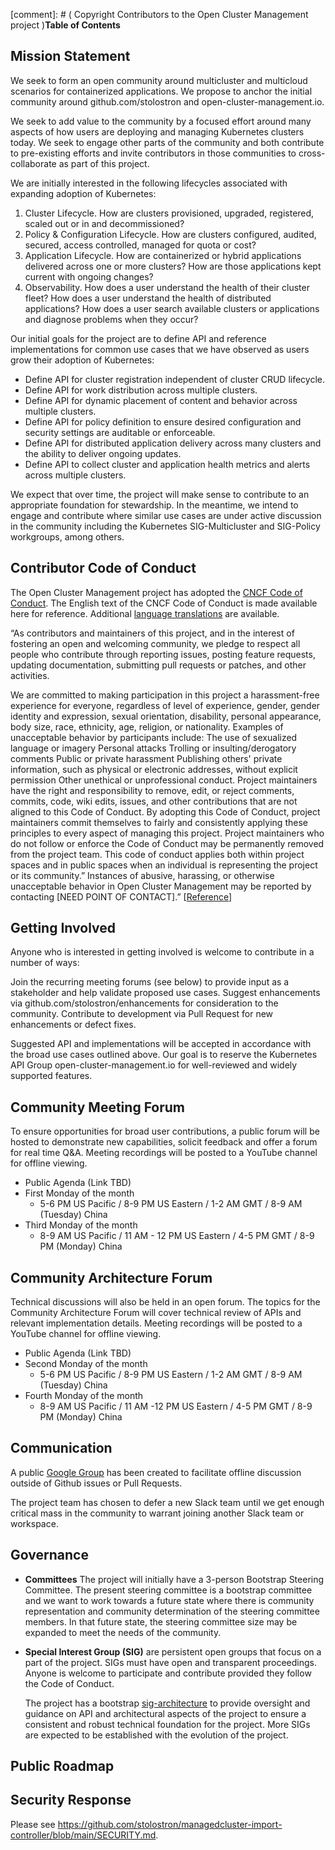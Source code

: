[comment]: # ( Copyright Contributors to the Open Cluster Management project )**Table of Contents**

## Mission Statement

We seek to form an open community around multicluster and multicloud scenarios for containerized applications. We propose to anchor the initial community around  github.com/stolostron and open-cluster-management.io.

We seek to add value to the community by a focused effort around many aspects of how users are deploying and managing Kubernetes clusters today. We seek to engage other parts of the community and both contribute to pre-existing efforts and invite contributors in those communities to cross-collaborate as part of this project.

We are initially interested in the following lifecycles associated with expanding adoption of Kubernetes:

1. Cluster Lifecycle. How are clusters provisioned, upgraded, registered, scaled out or in and decommissioned?
2. Policy & Configuration Lifecycle. How are clusters configured, audited, secured, access controlled, managed for quota or cost?
3. Application Lifecycle. How are containerized or hybrid applications delivered across one or more clusters? How are those applications kept current with ongoing changes?
4. Observability. How does a user understand the health of their cluster fleet? How does a user understand the health of distributed applications? How does a user search available clusters or applications and diagnose problems when they occur?

Our initial goals for the project are to define API and reference implementations for common use cases that we have observed as users grow their adoption of Kubernetes:

- Define API for cluster registration independent of cluster CRUD lifecycle.
- Define API for work distribution across multiple clusters.
- Define API for dynamic placement of content and behavior across multiple clusters.
- Define API for policy definition to ensure desired configuration and security settings are auditable or enforceable.
- Define API for distributed application delivery across many clusters and the ability to deliver ongoing updates.
- Define API to collect cluster and application health metrics and alerts across multiple clusters.

We expect that over time, the project will make sense to contribute to an appropriate foundation for stewardship. In the meantime, we intend to engage and contribute where similar use cases are under active discussion in the community including the Kubernetes SIG-Multicluster and SIG-Policy workgroups, among others.

## Contributor Code of Conduct
The Open Cluster Management project has adopted the [CNCF Code of Conduct](https://github.com/cncf/foundation/blob/master/code-of-conduct.md). The English text of the CNCF Code of Conduct is made available here for reference. Additional [language translations](https://github.com/cncf/foundation/blob/master/code-of-conduct.md) are available.

“As contributors and maintainers of this project, and in the interest of fostering an open and welcoming community, we pledge to respect all people who contribute through reporting issues, posting feature requests, updating documentation, submitting pull requests or patches, and other activities.

We are committed to making participation in this project a harassment-free experience for everyone, regardless of level of experience, gender, gender identity and expression, sexual orientation, disability, personal appearance, body size, race, ethnicity, age, religion, or nationality.
Examples of unacceptable behavior by participants include:
The use of sexualized language or imagery
Personal attacks
Trolling or insulting/derogatory comments
Public or private harassment
Publishing others' private information, such as physical or electronic addresses, without explicit permission
Other unethical or unprofessional conduct.
Project maintainers have the right and responsibility to remove, edit, or reject comments, commits, code, wiki edits, issues, and other contributions that are not aligned to this Code of Conduct. By adopting this Code of Conduct, project maintainers commit themselves to fairly and consistently applying these principles to every aspect of managing this project. Project maintainers who do not follow or enforce the Code of Conduct may be permanently removed from the project team.
This code of conduct applies both within project spaces and in public spaces when an individual is representing the project or its community.”
Instances of abusive, harassing, or otherwise unacceptable behavior in Open Cluster Management may be reported by contacting [NEED POINT OF CONTACT].” [[Reference](https://github.com/cncf/foundation/blob/master/code-of-conduct.md)]

## Getting Involved

Anyone who is interested in getting involved is welcome to contribute in a number of ways:

Join the recurring meeting forums (see below) to provide input as a stakeholder and help validate proposed use cases.
Suggest enhancements via github.com/stolostron/enhancements for consideration to the community.
Contribute to development via Pull Request for new enhancements or defect fixes.

Suggested API and implementations will be accepted in accordance with the broad use cases outlined above. Our goal is to reserve the Kubernetes API Group open-cluster-management.io for well-reviewed and widely supported features.

## Community Meeting Forum

To ensure opportunities for broad user contributions, a public forum will be hosted to demonstrate new capabilities, solicit feedback and offer a forum for real time Q&A.
Meeting recordings will be posted to a YouTube channel for offline viewing.

- Public Agenda (Link TBD)
- First Monday of the month
  - 5-6 PM US Pacific / 8-9 PM US Eastern / 1-2 AM GMT / 8-9 AM (Tuesday) China
- Third Monday of the month
  - 8-9 AM US Pacific / 11 AM - 12 PM US Eastern / 4-5 PM GMT / 8-9 PM (Monday) China

## Community Architecture Forum

Technical discussions will also be held in an open forum. The topics for the Community Architecture Forum will cover technical review of APIs and relevant implementation details.
Meeting recordings will be posted to a YouTube channel for offline viewing.


- Public Agenda (Link TBD)
- Second Monday of the month
  - 5-6 PM US Pacific / 8-9 PM US Eastern / 1-2 AM GMT / 8-9 AM (Tuesday) China
- Fourth Monday of the month
  - 8-9 AM US Pacific / 11 AM -12 PM US Eastern / 4-5 PM GMT / 8-9 PM (Monday) China

## Communication

A public [Google Group](https://groups.google.com/g/open-cluster-management) has been created to facilitate offline discussion outside of Github issues or Pull Requests.

The project team has chosen to defer a new Slack team until we get enough critical mass in the community to warrant joining another Slack team or workspace.

## Governance

* **Committees** The project will initially have a 3-person Bootstrap Steering Committee. The present steering
  committee is a bootstrap committee and we want to work towards a future state where there is community representation and community determination of the steering committee members. In that future state, the steering committee size may be expanded to meet the needs of the community.

* **Special Interest Group (SIG)** are persistent open groups that focus on a part of the project.
  SIGs must have open and transparent proceedings.
  Anyone is welcome to participate and contribute provided they follow the Code of Conduct.

  The project has a bootstrap [sig-architecture](sig-architecture) to provide oversight and guidance on API and architectural aspects of the project to ensure a consistent and robust technical foundation for the project. More SIGs are expected to be established with the evolution of the project.

## Public Roadmap




## Security Response

Please see https://github.com/stolostron/managedcluster-import-controller/blob/main/SECURITY.md.